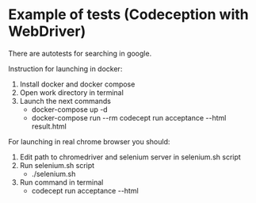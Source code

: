 # Example of tests (Codeception with WebDriver)

There are autotests for searching in google.

Instruction for launching in docker:
1. Install docker and docker compose
2. Open work directory in terminal
3. Launch the next commands
   - docker-compose up -d
   - docker-compose run --rm codecept run acceptance --html result.html
   
For launching in real chrome browser you should:
1. Edit path to chromedriver and selenium server in selenium.sh script
2. Run selenium.sh script
    - ./selenium.sh
3. Run command in terminal
    - codecept run acceptance --html
